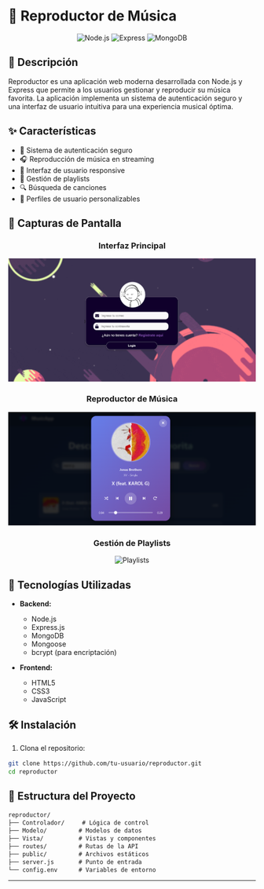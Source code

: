 # 🎵 Reproductor de Música

<div align="center">

![Node.js](https://img.shields.io/badge/Node.js-339933?style=for-the-badge&logo=nodedotjs&logoColor=white)
![Express](https://img.shields.io/badge/Express.js-000000?style=for-the-badge&logo=express&logoColor=white)
![MongoDB](https://img.shields.io/badge/MongoDB-4EA94B?style=for-the-badge&logo=mongodb&logoColor=white)

</div>

## 📝 Descripción

Reproductor es una aplicación web moderna desarrollada con Node.js y Express que permite a los usuarios gestionar y reproducir su música favorita. La aplicación implementa un sistema de autenticación seguro y una interfaz de usuario intuitiva para una experiencia musical óptima.

## ✨ Características

- 🔐 Sistema de autenticación seguro
- 🎧 Reproducción de música en streaming
- 📱 Interfaz de usuario responsive
- 🔄 Gestión de playlists
- 🔍 Búsqueda de canciones
- 👤 Perfiles de usuario personalizables

## 📸 Capturas de Pantalla

<div align="center">
  <h3>Interfaz Principal</h3>
  <img src="image1.png" alt="Interfaz Principal" width="800"/>
  
  <h3>Reproductor de Música</h3>
  <img src="image.png" alt="Reproductor" width="800"/>
  
  <h3>Gestión de Playlists</h3>
  <img src="screenshots/playlists.png" alt="Playlists" width="800"/>
</div>

## 🚀 Tecnologías Utilizadas

- **Backend:**
  - Node.js
  - Express.js
  - MongoDB
  - Mongoose
  - bcrypt (para encriptación)

- **Frontend:**
  - HTML5
  - CSS3
  - JavaScript

## 🛠️ Instalación

1. Clona el repositorio:
```bash
git clone https://github.com/tu-usuario/reproductor.git
cd reproductor
```


## 📁 Estructura del Proyecto

```
reproductor/
├── Controlador/     # Lógica de control
├── Modelo/         # Modelos de datos
├── Vista/          # Vistas y componentes
├── routes/         # Rutas de la API
├── public/         # Archivos estáticos
├── server.js       # Punto de entrada
└── config.env      # Variables de entorno
```




---
